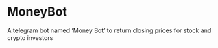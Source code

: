 # MoneyBot
A telegram bot named ‘Money Bot’ to return closing prices for stock and crypto investors
